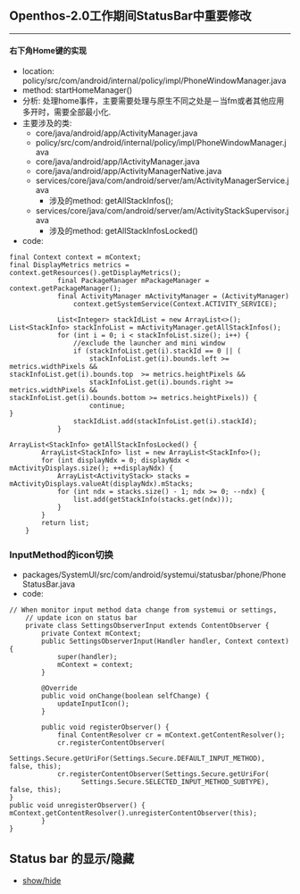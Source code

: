 ## Openthos-2.0工作期间StatusBar中重要修改
***
#### 右下角Home键的实现
  - location: policy/src/com/android/internal/policy/impl/PhoneWindowManager.java
  - method: startHomeManager()
  - 分析: 处理home事件，主要需要处理与原生不同之处是－当fm或者其他应用多开时，需要全部最小化.
  - 主要涉及的类:
    - core/java/android/app/ActivityManager.java
    - policy/src/com/android/internal/policy/impl/PhoneWindowManager.java
    - core/java/android/app/IActivityManager.java
    - core/java/android/app/ActivityManagerNative.java
    - services/core/java/com/android/server/am/ActivityManagerService.java
      - 涉及的method: getAllStackInfos();
    - services/core/java/com/android/server/am/ActivityStackSupervisor.java
      - 涉及的method: getAllStackInfosLocked()
  - code:
```
final Context context = mContext;                                                                                                                  final DisplayMetrics metrics = context.getResources().getDisplayMetrics();
            final PackageManager mPackageManager = context.getPackageManager();
            final ActivityManager mActivityManager = (ActivityManager)
                context.getSystemService(Context.ACTIVITY_SERVICE);

            List<Integer> stackIdList = new ArrayList<>();                                                                                                     List<StackInfo> stackInfoList = mActivityManager.getAllStackInfos();
            for (int i = 0; i < stackInfoList.size(); i++) {
                //exclude the launcher and mini window
                if (stackInfoList.get(i).stackId == 0 || (
                    stackInfoList.get(i).bounds.left >= metrics.widthPixels &&                                                                                         stackInfoList.get(i).bounds.top  >= metrics.heightPixels &&
                    stackInfoList.get(i).bounds.right >= metrics.widthPixels &&                                                                                        stackInfoList.get(i).bounds.bottom >= metrics.heightPixels)) {
                    continue;                                                                                                                                      }
                stackIdList.add(stackInfoList.get(i).stackId);
            }                                                                                                                                                  
```

```
ArrayList<StackInfo> getAllStackInfosLocked() {
        ArrayList<StackInfo> list = new ArrayList<StackInfo>();
        for (int displayNdx = 0; displayNdx < mActivityDisplays.size(); ++displayNdx) {
            ArrayList<ActivityStack> stacks = mActivityDisplays.valueAt(displayNdx).mStacks;
            for (int ndx = stacks.size() - 1; ndx >= 0; --ndx) {
                list.add(getStackInfo(stacks.get(ndx)));
            }
        }
        return list;
    }
```

### InputMethod的icon切换
  - packages/SystemUI/src/com/android/systemui/statusbar/phone/PhoneStatusBar.java
  - code:
```
// When monitor input method data change from systemui or settings,
    // update icon on status bar
    private class SettingsObserverInput extends ContentObserver {
        private Context mContext;
        public SettingsObserverInput(Handler handler, Context context) {
            super(handler);
            mContext = context;
        }

        @Override
        public void onChange(boolean selfChange) {
            updateInputIcon();
        }

        public void registerObserver() {
            final ContentResolver cr = mContext.getContentResolver();
            cr.registerContentObserver(
                  Settings.Secure.getUriFor(Settings.Secure.DEFAULT_INPUT_METHOD), false, this);
            cr.registerContentObserver(Settings.Secure.getUriFor(
                  Settings.Secure.SELECTED_INPUT_METHOD_SUBTYPE), false, this);                                                                            }                                                                                                                                                                                                                                                                                                     public void unregisterObserver() {                                                                                                                     mContext.getContentResolver().unregisterContentObserver(this);
        }                                                                                                                                              }
```
## Status bar 的显示/隐藏
  - [show/hide](https://github.com/openthos/systemui-analysis/blob/master/doc/summary/StatusBar_Show_Hide.md)
  
